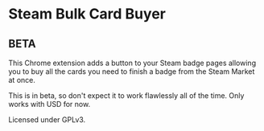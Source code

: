 # Steam Bulk Card Buyer
## BETA

This Chrome extension adds a button to your Steam badge pages allowing you to buy all the cards you need to finish a badge from the Steam Market at once.

This is in beta, so don't expect it to work flawlessly all of the time. Only works with USD for now.

Licensed under GPLv3.